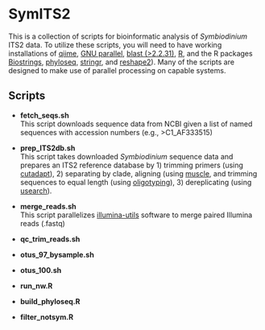 # SymITS2

This is a collection of scripts for bioinformatic analysis of *Symbiodinium* ITS2 data. To utilize these scripts, you will need to have working installations of [qiime](http://qiime.org), [GNU parallel](https://www.gnu.org/software/parallel/), [blast (>2.2.31)](https://blast.ncbi.nlm.nih.gov/Blast.cgi?CMD=Web&PAGE_TYPE=BlastDocs&DOC_TYPE=Download), [R](https://www.r-project.org), and the R packages [Biostrings](https://bioconductor.org/packages/release/bioc/html/Biostrings.html), [phyloseq](https://bioconductor.org/packages/release/bioc/html/phyloseq.html), [stringr](https://cran.r-project.org/web/packages/stringr/index.html), and [reshape2](https://cran.r-project.org/web/packages/reshape2/index.html)). Many of the scripts are designed to make use of parallel processing on capable systems.

## Scripts

- **fetch_seqs.sh**  
   This script downloads sequence data from NCBI given a list of named sequences with accession numbers (e.g., >C1_AF333515)
- **prep_ITS2db.sh**  
   This script takes downloaded *Symbiodinium* sequence data and prepares an ITS2 reference database by 1) trimming primers (using [cutadapt](http://cutadapt.readthedocs.io/en/stable/index.html)), 2) separating by clade, aligning (using [muscle](http://drive5.com/muscle/), and trimming sequences to equal length (using [oligotyping](https://github.com/merenlab/oligotyping)), 3) dereplicating (using [usearch](http://www.drive5.com/usearch/)).
- **merge_reads.sh**  
   This script parallelizes [illumina-utils](https://github.com/merenlab/illumina-utils) software to merge paired Illumina reads (.fastq)
- **qc_trim_reads.sh**  
   
- **otus_97_bysample.sh**  
- **otus_100.sh**  
- **run_nw.R**  
- **build_phyloseq.R**  
- **filter_notsym.R**  

